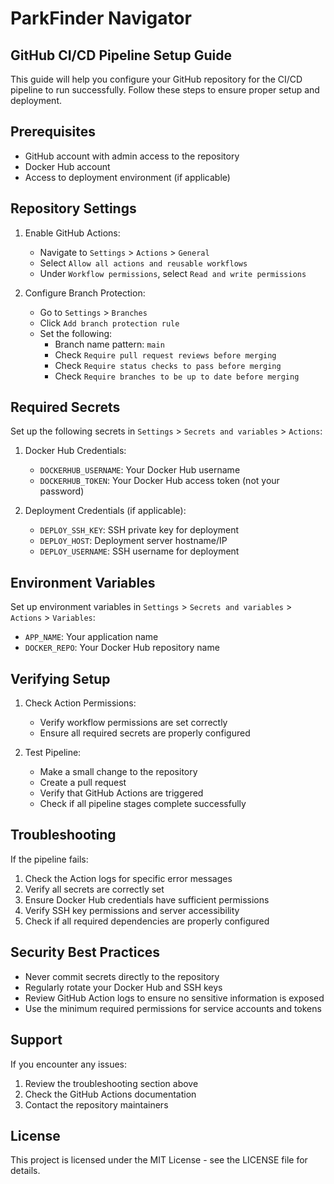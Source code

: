 # ParkFinder Navigator

## GitHub CI/CD Pipeline Setup Guide

This guide will help you configure your GitHub repository for the CI/CD pipeline to run successfully. Follow these steps to ensure proper setup and deployment.

## Prerequisites

- GitHub account with admin access to the repository
- Docker Hub account
- Access to deployment environment (if applicable)

## Repository Settings

1. Enable GitHub Actions:
   - Navigate to `Settings` > `Actions` > `General`
   - Select `Allow all actions and reusable workflows`
   - Under `Workflow permissions`, select `Read and write permissions`

2. Configure Branch Protection:
   - Go to `Settings` > `Branches`
   - Click `Add branch protection rule`
   - Set the following:
     - Branch name pattern: `main`
     - Check `Require pull request reviews before merging`
     - Check `Require status checks to pass before merging`
     - Check `Require branches to be up to date before merging`

## Required Secrets

Set up the following secrets in `Settings` > `Secrets and variables` > `Actions`:

1. Docker Hub Credentials:
   - `DOCKERHUB_USERNAME`: Your Docker Hub username
   - `DOCKERHUB_TOKEN`: Your Docker Hub access token (not your password)

2. Deployment Credentials (if applicable):
   - `DEPLOY_SSH_KEY`: SSH private key for deployment
   - `DEPLOY_HOST`: Deployment server hostname/IP
   - `DEPLOY_USERNAME`: SSH username for deployment

## Environment Variables

Set up environment variables in `Settings` > `Secrets and variables` > `Actions` > `Variables`:

- `APP_NAME`: Your application name
- `DOCKER_REPO`: Your Docker Hub repository name

## Verifying Setup

1. Check Action Permissions:
   - Verify workflow permissions are set correctly
   - Ensure all required secrets are properly configured

2. Test Pipeline:
   - Make a small change to the repository
   - Create a pull request
   - Verify that GitHub Actions are triggered
   - Check if all pipeline stages complete successfully

## Troubleshooting

If the pipeline fails:

1. Check the Action logs for specific error messages
2. Verify all secrets are correctly set
3. Ensure Docker Hub credentials have sufficient permissions
4. Verify SSH key permissions and server accessibility
5. Check if all required dependencies are properly configured

## Security Best Practices

- Never commit secrets directly to the repository
- Regularly rotate your Docker Hub and SSH keys
- Review GitHub Action logs to ensure no sensitive information is exposed
- Use the minimum required permissions for service accounts and tokens

## Support

If you encounter any issues:

1. Review the troubleshooting section above
2. Check the GitHub Actions documentation
3. Contact the repository maintainers

## License

This project is licensed under the MIT License - see the LICENSE file for details.
